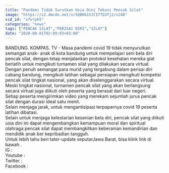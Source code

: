 ```yaml
---
title: "Pandemi Tidak Surutkan Usia Dini Tekuni Pencak Silat"
image: "https://s2.dmcdn.net/v/SQBKb1VJCI7fQ3fj2/x240"
vid_id: "x7vrpk5"
categories: "news"
tags: ["PENCAK SILAT","PERISAI DIRI","SILAT"]
date: "2020-09-01T02:09:03+03:00"
---
```

BANDUNG. KOMPAS. TV - Masa pandemi covid 19 tidak menyurutkan semangat anak- anak di kota bandung untuk mempelajari seni bela diri pencak silat, dengan tetap menjalankan protokol kesehatan mereka giat berlatih untuk mengikuti turnamen silat yang dilakukan secara virtual.   <br>Dengan penuh semangat para murid yang tergabung dalam perisai diri cabang bandung, mengikuti latihan sebagai persiapan mengikuti kompetisi pencak silat tingkat nasional, yang akan diselenggarakan secara virtual.   <br>Meski tingkat nasional,  turnamen pencak silat yang akan berlangsung secara virtual  juga diikuti oleh peserta yang berasal dari luar negeri.   <br>Setiap peserta mengirimkan video yang merekam sejumlah jurus pencak silat dengan durasi ideal satu menit.   <br>Selain menjaga jarak, untuk mengantisipasi terpaparnya covid 19 peserta latihan dibatasi.   <br>Selain untuk menjaga kelestarian kesenian bela diri, pencak silat yang diikuti usia dini ini dapat mengembangkan kemampuan moral dan spiritual olahraga pencak silat dapat membangkitkan keberanian kemandirian dan mendidik anak ber kepribadian tangguh.   <br>Untuk lebih tahu beri tater-update seputarJawa Barat, bisa klink link di bawah .   <br>IG :   <br>Youtube :   <br>Twitter :   <br>Facebook :   <br>
